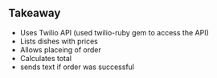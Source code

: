 Takeaway
-------

* Uses Twilio API (used twilio-ruby gem to access the API)
* Lists dishes with prices
* Allows placeing of order
* Calculates total
* sends text if order was successful
